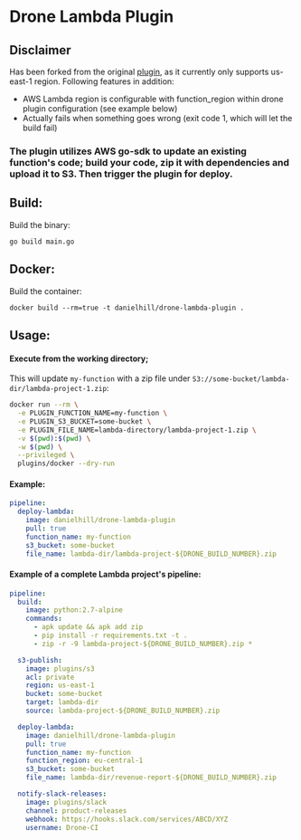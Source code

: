 # Drone Lambda Plugin
## Disclaimer
Has been forked from the original [plugin](https://github.com/omerxx/drone-lambda-plugin), as it currently only supports us-east-1 region. Following features in addition:
* AWS Lambda region is configurable with function_region within drone plugin configuration (see example below)
* Actually fails when something goes wrong (exit code 1, which will let the build fail) 

### The plugin utilizes AWS go-sdk to update an existing function's code; build your code, zip it with dependencies and upload it to S3. Then trigger the plugin for deploy.

## Build:
Build the binary:
```
go build main.go
```

## Docker:
Build the container:
```
docker build --rm=true -t danielhill/drone-lambda-plugin .
```

## Usage:

#### Execute from the working directory; 
This will update `my-function` with a zip file under `S3://some-bucket/lambda-dir/lambda-project-1.zip`:
```bash
docker run --rm \
  -e PLUGIN_FUNCTION_NAME=my-function \
  -e PLUGIN_S3_BUCKET=some-bucket \
  -e PLUGIN_FILE_NAME=lambda-directory/lambda-project-1.zip \
  -v $(pwd):$(pwd) \
  -w $(pwd) \
  --privileged \
  plugins/docker --dry-run
```

#### Example:

```yaml
pipeline:
  deploy-lambda:
    image: danielhill/drone-lambda-plugin
    pull: true
    function_name: my-function
    s3_bucket: some-bucket
    file_name: lambda-dir/lambda-project-${DRONE_BUILD_NUMBER}.zip
```

#### Example of a complete Lambda project's pipeline:

```yaml
pipeline:
  build:
    image: python:2.7-alpine
    commands:
      - apk update && apk add zip
      - pip install -r requirements.txt -t .
      - zip -r -9 lambda-project-${DRONE_BUILD_NUMBER}.zip *

  s3-publish:
    image: plugins/s3
    acl: private
    region: us-east-1
    bucket: some-bucket
    target: lambda-dir
    source: lambda-project-${DRONE_BUILD_NUMBER}.zip

  deploy-lambda:
    image: danielhill/drone-lambda-plugin
    pull: true
    function_name: my-function
    function_region: eu-central-1
    s3_bucket: some-bucket
    file_name: lambda-dir/revenue-report-${DRONE_BUILD_NUMBER}.zip

  notify-slack-releases:
    image: plugins/slack
    channel: product-releases
    webhook: https://hooks.slack.com/services/ABCD/XYZ
    username: Drone-CI
```
